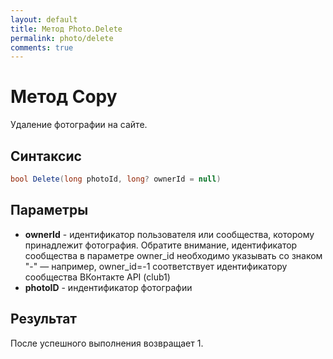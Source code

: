 ```yaml
---
layout: default
title: Метод Photo.Delete
permalink: photo/delete
comments: true
---
```

# Метод Copy
Удаление фотографии на сайте.

## Синтаксис
```csharp
bool Delete(long photoId, long? ownerId = null)
```

## Параметры
+ **ownerId** - идентификатор пользователя или сообщества, которому принадлежит фотография.
Обратите внимание, идентификатор сообщества в параметре owner_id необходимо указывать со знаком "-" — например, owner_id=-1 соответствует идентификатору сообщества ВКонтакте API (club1)
+ **photoID** - индентификатор фотографии


## Результат
После успешного выполнения возвращает 1.
